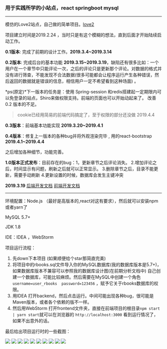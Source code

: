 ### 用于实践所学的小站点，react springboot mysql

---

模仿的Love2站点，自己做的简单项目。[love2](https://love2.io) 

项目建立时间是2019.2.24 ，当时只是有这个模糊的想法，直到后面才开始陆续启动工作。



**0.1版本**: 完成了前期的设计工作。**2019.3.4~2019.3.14**

**0.2版本**: 完成后台的基本功能  **2019.3.15~2019.3.19**，缺陷还有很多比如：一个用户在一个章节中只能评论一次，之后的评论只是更新那个评论。对数据的格式并没有进行筛查，不能发现不合法数据(很多可能都会让程序运行产生各种错误，然后返回的数据就是错误的信息，相信用户一定不希望看到这种场面)  。

*ps(原定)*下一版本的任务是：使用 Spring-session 和redis搭建起一定期限内可以免登录的站点，Shiro来做权限支持。前端的页面也可以开始动起来了。 改善0.2 版本的不足。

> cookie已经用简易的前端代码搞定了，至于权限的部分还没做  2019.4.4

**0.3版本**：前端基本功能实现  **2019.3.20~2019.4.1**

**0.4版本**：修复上一版本的各种bug并将外观渲染完毕 , 用的react-bootstrap **2019.4.1~2019.4.4**

之后增加各种细节，功能完善。

**1.0版本正式发布**：目前存在的bug：1，更新章节之后评论消失。 2.增加评论之后，时间显示有问题，刷新之后就可以正常显示。 3.删除章节之后，目录不能更新，需要手动刷新  4.更新设置的时候，数据库会发生主键冲突 





**2019.3.19** [后端开发文档](https://github.com/krystalics/RBooks/blob/master/%E5%BC%80%E5%8F%91%E7%AC%94%E8%AE%B0.markdown) [前端开发文档](https://github.com/krystalics/RBooks/blob/master/%E5%89%8D%E7%AB%AF%E5%BC%80%E5%8F%91%E7%AC%94%E8%AE%B0.markdown)

------

环境配置：Node.js （最好是高版本的,react对这有要求），然后就可以安装npm或者yarn了

MySQL 5.7+  

JDK 1.8

IDE：IDEA ，WebStorm



项目运行流程：

1. 先down下本项目 (如果顺便给个star那简直完美)
2. 将项目中的rbooks.sql文件导入你的MySQL数据库(我的数据库版本是5.7+)，如果数据库版本不兼容可以参照我的数据库设计图(在前期分析文档中) 自己创建一个数据库，可能比较麻烦。然后需要在MySQL中创建一个角色`username=user_rbooks  password=123456` ，赋予它关于rbooks数据库的权限。
3. 用IDEA 打开backend，然后点击运行。中间可能出现各种bug，很可能是Maven版本，或者各个依赖的版不一样。
4. 然后用WebStorm 打开frontend文件夹，直接在前端项目的根目录`npm start | yarn start`就可以在浏览器的 `http://localhost:3000` 看到运行情况了，如果不出意外的话。



最后给出项目运行时的一些截图：

<img src="./img/30.png">

<img src="./img/30-1.png">

<img src="./img/30-2.png">

<img src="./img/31.png">

<img src="./img/31-2.png">

<img src="./img/31-3.png">

<img src="./img/31-4.png">

<img src="./img/32.png">

<img src="./img/34-2.png">

<img src="./img/33.png">




